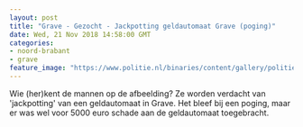 ```yaml
---
layout: post
title: "Grave - Gezocht - Jackpotting geldautomaat Grave (poging)"
date: Wed, 21 Nov 2018 14:58:00 GMT
categories: 
- noord-brabant 
- grave 
feature_image: "https://www.politie.nl/binaries/content/gallery/politie/gezocht/verdachten/2018/november/09-ob/grave-jackpotting-bvh2018162930.jpg"
---
```


Wie (her)kent de mannen op de afbeelding? Ze worden verdacht van 'jackpotting' van een geldautomaat in Grave. Het bleef bij een poging, maar er was wel voor 5000 euro schade aan de geldautomaat toegebracht.
